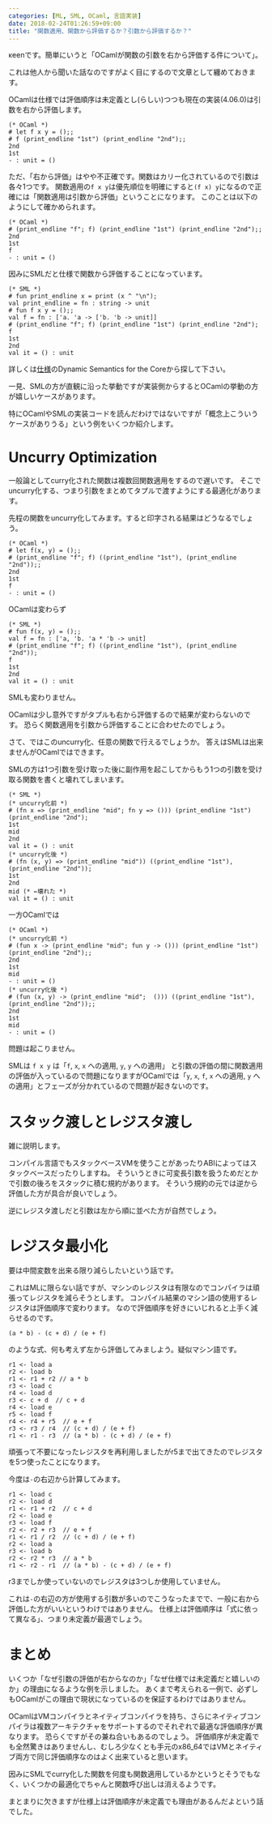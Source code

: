 ```yaml
---
categories: [ML, SML, OCaml, 言語実装]
date: 2018-02-24T01:26:59+09:00
title: "関数適用、関数から評価するか？引数から評価するか？"
---
```


κeenです。簡単にいうと「OCamlが関数の引数を右から評価する件について」。

これは他人から聞いた話なのですがよく目にするので文章として纏めておきます。

<!--more-->

OCamlは仕様では評価順序は未定義とし(らしい)つつも現在の実装(4.06.0)は引数を右から評価します。

```
(* OCaml *)
# let f x y = ();;
# f (print_endline "1st") (print_endline "2nd");;
2nd
1st
- : unit = ()
```

ただ、「右から評価」はやや不正確です。関数はカリー化されているので引数は各々1つです。
関数適用の`f x y`は優先順位を明確にすると`(f x) y`になるので正確には「関数適用は引数から評価」ということになります。
このことは以下のようにして確かめられます。

```
(* OCaml *)
# (print_endline "f"; f) (print_endline "1st") (print_endline "2nd");;
2nd
1st
f
- : unit = ()
```

因みにSMLだと仕様で関数から評価することになっています。

```
(* SML *)
# fun print_endline x = print (x ^ "\n");
val print_endline = fn : string -> unit
# fun f x y = ();;
val f = fn : ['a. 'a -> ['b. 'b -> unit]]
# (print_endline "f"; f) (print_endline "1st") (print_endline "2nd");
f
1st
2nd
val it = () : unit
```

詳しくは[仕様](https://github.com/SMLFamily/The-Definition-of-Standard-ML-Revised)のDynamic Semantics for the Coreから探して下さい。

一見、SMLの方が直観に沿った挙動ですが実装側からするとOCamlの挙動の方が嬉しいケースがあります。

特にOCamlやSMLの実装コードを読んだわけではないですが「概念上こういうケースがありうる」という例をいくつか紹介します。

# Uncurry Optimization
一般論としてcurry化された関数は複数回関数適用をするので遅いです。
そこでuncurry化する、つまり引数をまとめてタプルで渡すようにする最適化があります。

先程の関数をuncurry化してみます。すると印字される結果はどうなるでしょう。


```
(* OCaml *)
# let f(x, y) = ();;
# (print_endline "f"; f) ((print_endline "1st"), (print_endline "2nd"));;
2nd
1st
f
- : unit = ()

```

OCamlは変わらず


```
(* SML *)
# fun f(x, y) = ();;
val f = fn : ['a, 'b. 'a * 'b -> unit]
# (print_endline "f"; f) ((print_endline "1st"), (print_endline "2nd"));
f
1st
2nd
val it = () : unit
```

SMLも変わりません。

OCamlは少し意外ですがタプルも右から評価するので結果が変わらないのです。
恐らく関数適用を引数から評価することに合わせたのでしょう。

さて、ではこのuncurry化、任意の関数で行えるでしょうか。
答えはSMLは出来ませんがOCamlではできます。

SMLの方は1つ引数を受け取った後に副作用を起こしてからもう1つの引数を受け取る関数を書くと壊れてしまいます。

```
(* SML *)
(* uncurry化前 *)
# (fn x => (print_endline "mid"; fn y => ())) (print_endline "1st") (print_endline "2nd");
1st
mid
2nd
val it = () : unit
(* uncurry化後 *)
# (fn (x, y) => (print_endline "mid")) ((print_endline "1st"), (print_endline "2nd"));
1st
2nd
mid (* ←壊れた *)
val it = () : unit
```

一方OCamlでは

```
(* OCaml *)
(* uncurry化前 *)
# (fun x -> (print_endline "mid"; fun y -> ())) (print_endline "1st") (print_endline "2nd");;
2nd
1st
mid
- : unit = ()
(* uncurry化後 *)
# (fun (x, y) -> (print_endline "mid";  ())) ((print_endline "1st"), (print_endline "2nd"));;
2nd
1st
mid
- : unit = ()
```

問題は起こりません。

SMLは `f x y` は「`f`, `x`, `x` への適用, `y`, `y` への適用」 と引数の評価の間に関数適用の評価が入っているので問題になりますがOCamlでは「`y`, `x`, `f`, `x` への適用, `y` への適用」とフェーズが分かれているので問題が起きないのです。

# スタック渡しとレジスタ渡し
雑に説明します。

コンパイル言語でもスタックベースVMを使うことがあったりABIによってはスタックベースだったりしますね。
そういうときに可変長引数を扱うためだとかで引数の後ろをスタックに積む規約があります。
そういう規約の元では逆から評価した方が具合が良いでしょう。

逆にレジスタ渡しだと引数は左から順に並べた方が自然でしょう。

# レジスタ最小化
要は中間変数を出来る限り減らしたいという話です。

これはMLに限らない話ですが、マシンのレジスタは有限なのでコンパイラは頑張ってレジスタを減らそうとします。
コンパイル結果のマシン語の使用するレジスタは評価順序で変わります。
なので評価順序を好きにいじれると上手く減らせるのです。


`(a * b) - (c + d) / (e + f)`

のような式、何も考えず左から評価してみましよう。疑似マシン語です。

```
r1 <- load a
r2 <- load b
r1 <- r1 + r2 // a * b
r3 <- load c
r4 <- load d
r3 <- c + d  // c + d
r4 <- load e
r5 <- load f
r4 <- r4 + r5  // e + f
r3 <- r3 / r4  // (c + d) / (e + f)
r1 <- r1 - r3  // (a * b) - (c + d) / (e + f)
```

頑張って不要になったレジスタを再利用しましたがr5まで出てきたのでレジスタを5つ使ったことになります。

今度は`-`の右辺から計算してみます。

```
r1 <- load c
r2 <- load d
r1 <- r1 + r2  // c + d
r2 <- load e
r3 <- load f
r2 <- r2 + r3  // e + f
r1 <- r1 / r2  // (c + d) / (e + f)
r2 <- load a
r3 <- load b
r2 <- r2 * r3  // a * b
r1 <- r2 - r1  // (a * b) - (c + d) / (e + f)
```

r3までしか使っていないのでレジスタは3つしか使用していません。


これは`-`の右辺の方が使用する引数が多いのでこうなったまでで、一般に右から評価した方がいいというわけではありません。
仕様上は評価順序は「式に依って異なる」、つまり未定義が最適でしょう。

# まとめ

いくつか「なぜ引数の評価が右からなのか」「なぜ仕様では未定義だと嬉しいのか」の理由になるような例を示しました。
あくまで考えられる一例で、必ずしもOCamlがこの理由で現状になっているのを保証するわけではありません。

OCamlはVMコンパイラとネイティブコンパイラを持ち、さらにネイティブコンパイラは複数アーキテクチャをサポートするのでそれぞれで最適な評価順序が異なります。
恐らくですがその兼ね合いもあるのでしょう。
評価順序が未定義でも全然驚きはありませんし、むしろ少なくとも手元のx86_64ではVMとネイティブ両方で同じ評価順序なのはよく出来ていると思います。

因みにSMLでcurry化した関数を何度も関数適用しているかというとそうでもなく、いくつかの最適化でちゃんと関数呼び出しは消えるようです。

まとまりに欠きますが仕様上は評価順序が未定義でも理由があるんだよという話でした。
